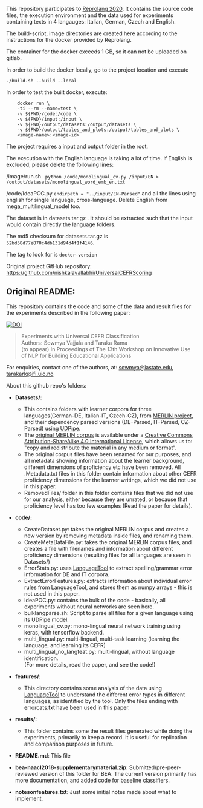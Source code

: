 This repository participates to [Reprolang 2020](https://www.clarin.eu/event/2020/reprolang-2020). It contains the source code files, the execution environment and the data used for experiments containing texts in 4 langauges: Italian, German, Czech and English.

The build-script, image directories are created here according to the instructions for the docker provided by Reprolang.

The container for the docker exceeds 1 GB, so it can not be uploaded on gitlab.

In order to build the docker locally, go to the project location and execute

`./build.sh --build --local`

In order to test the built docker, execute:

```
    docker run \
    -ti --rm --name=test \
    -v ${PWD}/code:/code \
    -v ${PWD}/input:/input \
    -v ${PWD}/output/datasets:/output/datasets \
    -v ${PWD}/output/tables_and_plots:/output/tables_and_plots \
    <image-name>:<image-id>
```

The project requires a input and output folder in the root.

The execution with the English language is taking a lot of time. If English is excluded, please delete the following lines:

/image/run.sh
`
python /code/monolingual_cv.py /input/EN > /output/datasets/monolingual_word_emb_en.txt`

/code/IdeaPOC.py
`
endirpath = "../input/EN-Parsed"
`
and all the lines using english for single language, cross-language. Delete English from mega_multilingual_model too.



The dataset is in datasets.tar.gz . It should be extracted such that the input would contain directly the language folders.

The md5 checksum for datasets.tar.gz is `52bd58d77e870c4db131d94d4f1f4146`.

The tag to look for is `docker-version`



Original project GitHub repository: https://github.com/nishkalavallabhi/UniversalCEFRScoring


Original README:
----------------------------------------------------------------------------------------------------------
This repository contains the code and some of the data and result files for the experiments described in the following paper:

[![DOI](https://zenodo.org/badge/DOI/10.5281/zenodo.1218081.svg)](https://doi.org/10.5281/zenodo.1218081)

> Experiments with Universal CEFR Classification  
> Authors: Sowmya Vajjala and Taraka Rama  
> (to appear) In Proceedings of The 13th Workshop on Innovative Use of NLP for Building Educational Applications

For enquiries, contact one of the authors, at:
sowmya@iastate.edu, tarakark@ifi.uio.no

About this github repo's folders:  
  
- **Datasets/:**  
  * This contains folders with learner corpora for three languages(German-DE, Italian-IT, Czech-CZ), from [MERLIN project](http://www.merlin-platform.eu/), and their dependency parsed versions (DE-Parsed, IT-Parsed, CZ-Parsed) using [UDPipe](http://ufal.mff.cuni.cz/udpipe).
  * The [original MERLIN corpus](http://www.merlin-platform.eu/C_data.php) is available under a [Creative Commons Attribution-ShareAlike 4.0 International License](https://creativecommons.org/licenses/by-sa/4.0/), which allows us to: "copy and redistribute the material in any medium or format".
  * The original corpus files have been renamed for our purposes, and all metadata showing information about the learner background, different dimensions of proficiency etc have been removed. All .Metadata.txt files in this folder contain information about other CEFR proficiency dimensions for the learner writings, which we did not use in this paper.
  * RemovedFiles/ folder in this folder contains files that we did not use for our analysis, either because they are unrated, or because that proficiency level has too few examples (Read the paper for details).

- **code/:**
  * CreateDataset.py: takes the original MERLIN corpus and creates a new version by removing metadata inside files, and renaming them.
  * CreateMetaDataFile.py: takes the original MERLIN corpus files, and creates a file with filenames and information about
different proficiency dimensions (resulting files for all languages are seen in Datasets/)
  * ErrorStats.py: uses [LanguageTool](https://languagetool.org/) to extract spelling/grammar error information for DE and IT corpora.
  * ExtractErrorFeatures.py: extracts information about individual error rules from LanguageTool, and stores them as numpy arrays - this is not used in this paper.
  * IdeaPOC.py: contains the bulk of the code - basically, all experiments without neural networks are seen here. 
  * bulklangparse.sh: Script to parse all files for a given language using its UDPipe model.  
  * monolingual_cv.py: mono-lingual neural network training using keras, with tensorflow backend.
  * multi_lingual.py: multi-lingual, multi-task learning (learning the language, and learning its CEFR)
  * multi_lingual_no_langfeat.py: multi-lingual, without language identification.  
  (For more details, read the paper, and see the code!)

- **features/:**
  * This directory contains some analysis of the data using [LanguageTool](https://languagetool.org/) to understand the different error types in different languages, as identified by the tool. Only the files ending with errorcats.txt have been used in this paper.

- **results/:**
  * This folder contains some the result files generated while doing the experiments, primarily to keep a record. It is useful for replication and comparison purposes in future.

- **README.md**: This file  

- **bea-naacl2018-supplementarymaterial.zip**: Submitted/pre-peer-reviewed version of this folder for BEA. The current version primarily has more documentation, and added code for baseline classifiers.

- **notesonfeatures.txt**: Just some initial notes made about what to implement.



